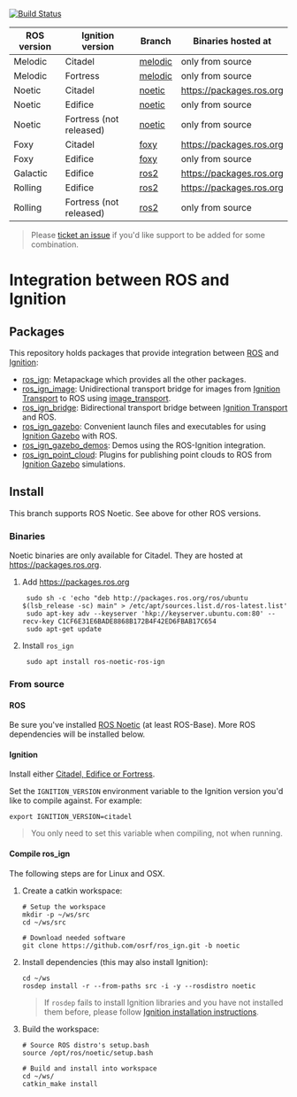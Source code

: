 [![Build Status](https://github.com/ignitionrobotics/ros_ign/actions/workflows/noetic-ci.yml/badge.svg?branch=noetic)](https://github.com/ignitionrobotics/ros_ign/actions/workflows/noetic-ci.yml)

ROS version | Ignition version | Branch | Binaries hosted at
-- | -- | -- | --
Melodic | Citadel | [melodic](https://github.com/osrf/ros_ign/tree/melodic) | only from source
Melodic | Fortress | [melodic](https://github.com/osrf/ros_ign/tree/melodic) | only from source
Noetic | Citadel | [noetic](https://github.com/osrf/ros_ign/tree/noetic) | https://packages.ros.org
Noetic | Edifice | [noetic](https://github.com/osrf/ros_ign/tree/noetic) | only from source
Noetic | Fortress (not released) | [noetic](https://github.com/osrf/ros_ign/tree/noetic) | only from source
Foxy | Citadel | [foxy](https://github.com/osrf/ros_ign/tree/foxy) | https://packages.ros.org
Foxy | Edifice | [foxy](https://github.com/osrf/ros_ign/tree/foxy) | only from source
Galactic | Edifice | [ros2](https://github.com/osrf/ros_ign/tree/ros2) | https://packages.ros.org
Rolling | Edifice | [ros2](https://github.com/osrf/ros_ign/tree/ros2) | https://packages.ros.org
Rolling | Fortress (not released) | [ros2](https://github.com/osrf/ros_ign/tree/ros2) | only from source

> Please [ticket an issue](https://github.com/ignitionrobotics/ros_ign/issues/) if you'd like support to be added for some combination.

# Integration between ROS and Ignition

## Packages

This repository holds packages that provide integration between
[ROS](http://www.ros.org/) and [Ignition](https://ignitionrobotics.org):

* [ros_ign](https://github.com/ignitionrobotics/ros_ign/tree/noetic/ros_ign):
  Metapackage which provides all the other packages.
* [ros_ign_image](https://github.com/ignitionrobotics/ros_ign/tree/noetic/ros_ign_image):
  Unidirectional transport bridge for images from
  [Ignition Transport](https://ignitionrobotics.org/libs/transport)
  to ROS using
  [image_transport](http://wiki.ros.org/image_transport).
* [ros_ign_bridge](https://github.com/ignitionrobotics/ros_ign/tree/noetic/ros_ign_bridge):
  Bidirectional transport bridge between
  [Ignition Transport](https://ignitionrobotics.org/libs/transport)
  and ROS.
* [ros_ign_gazebo](https://github.com/ignitionrobotics/ros_ign/tree/noetic/ros_ign_gazebo):
  Convenient launch files and executables for using
  [Ignition Gazebo](https://ignitionrobotics.org/libs/gazebo)
  with ROS.
* [ros_ign_gazebo_demos](https://github.com/ignitionrobotics/ros_ign/tree/noetic/ros_ign_gazebo_demos):
  Demos using the ROS-Ignition integration.
* [ros_ign_point_cloud](https://github.com/ignitionrobotics/ros_ign/tree/noetic/ros_ign_point_cloud):
  Plugins for publishing point clouds to ROS from
  [Ignition Gazebo](https://ignitionrobotics.org/libs/gazebo) simulations.

## Install

This branch supports ROS Noetic. See above for other ROS versions.

### Binaries

Noetic binaries are only available for Citadel.
They are hosted at https://packages.ros.org.

1. Add https://packages.ros.org

        sudo sh -c 'echo "deb http://packages.ros.org/ros/ubuntu $(lsb_release -sc) main" > /etc/apt/sources.list.d/ros-latest.list'
        sudo apt-key adv --keyserver 'hkp://keyserver.ubuntu.com:80' --recv-key C1CF6E31E6BADE8868B172B4F42ED6FBAB17C654
        sudo apt-get update

1. Install `ros_ign`

        sudo apt install ros-noetic-ros-ign

### From source

#### ROS

Be sure you've installed
[ROS Noetic](http://wiki.ros.org/noetic/Installation/Ubuntu) (at least ROS-Base).
More ROS dependencies will be installed below.

#### Ignition

Install either [Citadel, Edifice or Fortress](https://ignitionrobotics.org/docs).

Set the `IGNITION_VERSION` environment variable to the Ignition version you'd
like to compile against. For example:

    export IGNITION_VERSION=citadel

> You only need to set this variable when compiling, not when running.

#### Compile ros_ign

The following steps are for Linux and OSX.

1. Create a catkin workspace:

    ```
    # Setup the workspace
    mkdir -p ~/ws/src
    cd ~/ws/src

    # Download needed software
    git clone https://github.com/osrf/ros_ign.git -b noetic
    ```

1. Install dependencies (this may also install Ignition):

    ```
    cd ~/ws
    rosdep install -r --from-paths src -i -y --rosdistro noetic
    ```

    > If `rosdep` fails to install Ignition libraries and you have not installed them before, please follow [Ignition installation instructions](https://ignitionrobotics.org/docs/latest/install).

1. Build the workspace:

    ```
    # Source ROS distro's setup.bash
    source /opt/ros/noetic/setup.bash

    # Build and install into workspace
    cd ~/ws/
    catkin_make install
    ```

